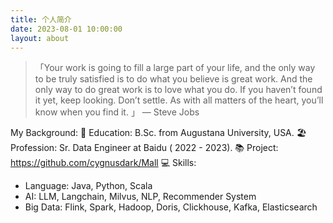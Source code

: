 ```yaml
---
title: 个人简介
date: 2023-08-01 10:00:00
layout: about
---
```


> 「Your work is going to fill a large part of your life, and the only way to be truly satisfied is to do
what you believe is great work. And the only way to do great work is to love what you do. If you 
haven’t found it yet, keep looking. Don’t settle. As with all matters of the heart, you’ll know 
when you find it. 」 — Steve Jobs

My Background:
🏫 Education: B.Sc. from Augustana University, USA.
🏖️ Profession: Sr. Data Engineer at Baidu ( 2022 - 2023).
📚 Project: https://github.com/cygnusdark/Mall
💻 Skills: 
* Language: Java, Python, Scala
* AI: LLM, Langchain, Milvus, NLP, Recommender System
* Big Data: Flink, Spark, Hadoop, Doris, Clickhouse, Kafka, Elasticsearch



